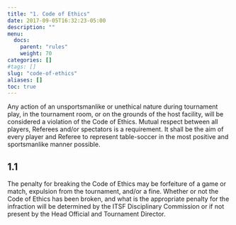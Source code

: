 ```yaml
---
title: "1. Code of Ethics"
date: 2017-09-05T16:32:23-05:00
description: ""
menu:
  docs:
    parent: "rules"
    weight: 70
categories: []
#tags: []
slug: "code-of-ethics"
aliases: []
toc: true
---
```


Any action of an unsportsmanlike or unethical nature during tournament play, in the tournament room, or on the grounds of the
host facility, will be considered a violation of the Code of Ethics. Mutual respect between all players, Referees and/or
spectators is a requirement. It shall be the aim of every player and Referee to represent table-soccer in the most positive and
sportsmanlike manner possible.

## 1.1

The penalty for breaking the Code of Ethics may be forfeiture of a game or match, expulsion from the tournament, and/or a fine. Whether or not the Code of Ethics has been broken, and what is the appropriate penalty for the infraction will be determined by the ITSF Disciplinary Commission or if not present by the Head Official and Tournament Director.

